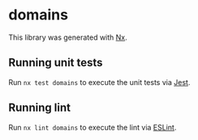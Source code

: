 # domains

This library was generated with [Nx](https://nx.dev).

## Running unit tests

Run `nx test domains` to execute the unit tests via [Jest](https://jestjs.io).

## Running lint

Run `nx lint domains` to execute the lint via [ESLint](https://eslint.org/).
